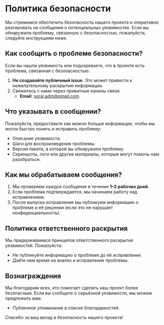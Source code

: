 # Политика безопасности

Мы стремимся обеспечить безопасность нашего проекта и оперативно реагировать на сообщения о потенциальных уязвимостях. Если вы обнаружили проблему, связанную с безопасностью, пожалуйста, следуйте инструкциям ниже.

## Как сообщить о проблеме безопасности?

Если вы нашли уязвимость или подозреваете, что в проекте есть проблема, связанная с безопасностью:
1. **Не создавайте публичный issue**. Это может привести к нежелательному раскрытию информации.
2. Свяжитесь с нами через приватные каналы связи:
    - **Email**: voral.adm@gmail.com

## Что указывать в сообщении?

Пожалуйста, предоставьте как можно больше информации, чтобы мы могли быстро понять и исправить проблему:
- Описание уязвимости.
- Шаги для воспроизведения проблемы.
- Версия пакета, в которой вы обнаружили проблему.
- Скриншоты, логи или другие материалы, которые могут помочь нам разобраться.

## Как мы обрабатываем сообщения?

1. Мы проверяем каждое сообщение в течение **1–2 рабочих дней**.
2. Если проблема подтверждается, мы начинаем работу над исправлением.
3. После выпуска исправления мы публикуем информацию о проблеме и её решении (если это не нарушает конфиденциальность).

## Политика ответственного раскрытия

Мы придерживаемся принципов ответственного раскрытия уязвимостей. Пожалуйста:
- Не публикуйте информацию о проблеме до её исправления.
- Дайте нам время на анализ и исправление проблемы.

## Вознаграждения

Мы благодарим всех, кто помогает сделать наш проект более безопасным. Если вы сообщите о серьёзной уязвимости, мы можем предложить вам:
- Публичное упоминание в списке благодарностей.

Спасибо за ваш вклад в безопасность нашего проекта!